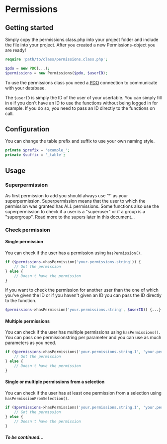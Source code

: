 # Permissions

## Getting started
Simply copy the permissions.class.php into your project folder and include the file into your project.
After you created a new Permissions-object you are ready!

```php
require 'path/to/class/permissions.class.php';

$pdo = new PDO(...);
$permissions = new Permissions($pdo, $userID);
```

To use the permissions class you need a [PDO](http://php.net/manual/en/pdo.connections.php) connection to communicate with your database.

The ```$userID``` is simply the ID of the user of your usertable.
You can simply fill in ```0``` if you don't have an ID to use the functions without being logged in for example. If you do so, you need to pass an ID directly to the functions on call.

## Configuration
You can change the table prefix and suffix to use your own naming style.

```php
private $prefix = 'example_';
private $suffix = '_table';
```

## Usage

### Superpermission

As first permission to add you should always use '*' as your superpermission.
Superpermission means that the user to which the permission was granted has ALL permissions.
Some functions also use the superpermission to check if a user is a "superuser" or if a group is a "supergroup". Read more to the supers later in this document...

### Check permission

#### Single permission
You can check if the user has a permission using ```hasPermission()```.

```php
if ($permissions->hasPermission('your.permissions.string')) {
    // Got the permission
} else {
    // Doesn't have the permission
}
```

 If you want to check the permission for another user than the one of which you've given the ID or if you haven't given an ID you can pass the ID directly to the function.

```php
$permissions->hasPermission('your.permissions.string', $userID)) {...}
```

#### Multiple permissions
You can check if the user has multiple permissions using ```hasPermissions()```.
You can pass one permissionstring per parameter and you can use as much parameters as you need.

```php
if ($permissions->hasPermissions('your.permissions.string.1', 'your.permissions.string.2', 'your.permissions.string.3')) {
    // Got the permission
} else {
    // Doesn't have the permission
}
```

#### Single or multiple permissions from a selection
You can check if the user has at least one permission from a selection using ```hasPermissionFromSelection()```.

```php
if ($permissions->hasPermissions('your.permissions.string.1', 'your.permissions.string.2', 'your.permissions.string.3')) {
    // Got the permission
} else {
    // Doesn't have the permission
}
```

##### To be continued...
